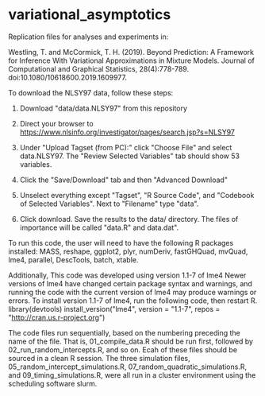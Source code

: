 # variational_asymptotics
Replication files for analyses and experiments in:

Westling, T. and McCormick, T. H. (2019). Beyond Prediction: A Framework for Inference With Variational Approximations in Mixture Models. Journal of Computational and Graphical Statistics, 28(4):778-789. doi:10.1080/10618600.2019.1609977.

To download the NLSY97 data, follow these steps:

1. Download "data/data.NLSY97" from this repository

2. Direct your browser to https://www.nlsinfo.org/investigator/pages/search.jsp?s=NLSY97

3. Under "Upload Tagset (from PC):" click "Choose File" and select data.NLSY97. The "Review Selected Variables" tab should show 53 variables.

4. Click the "Save/Download" tab and then "Advanced Download"

5. Unselect everything except "Tagset", "R Source Code", and "Codebook of Selected Variables". Next to "Filename" type "data".

6. Click download. Save the results to the data/ directory. The files of importance will be called "data.R" and data.dat". 

To run this code, the user will need to have the following R packages installed:
MASS, reshape, ggplot2, plyr, numDeriv, fastGHQuad, mvQuad, lme4, parallel, DescTools, batch, xtable.

Additionally, This code was developed using version 1.1-7 of lme4
         Newer versions of lme4 have changed certain package syntax and warnings,
         and running the code with the current version of lme4 may produce warnings or errors. 
         To install version 1.1-7 of lme4, run the following code, then restart R.
library(devtools)
install_version("lme4", version = "1.1-7", repos = "http://cran.us.r-project.org")

The code files run sequentially, based on the numbering preceding the name of the file. That is, 01_compile_data.R should be run first, followed by 02_run_random_intercepts.R, and so on. Ecah of these files should be sourced in a clean R session. The three simulation files, 05_random_intercept_simulations.R, 07_random_quadratic_simulations.R, and 09_timing_simulations.R, were all run in a cluster environment using the scheduling software slurm.
